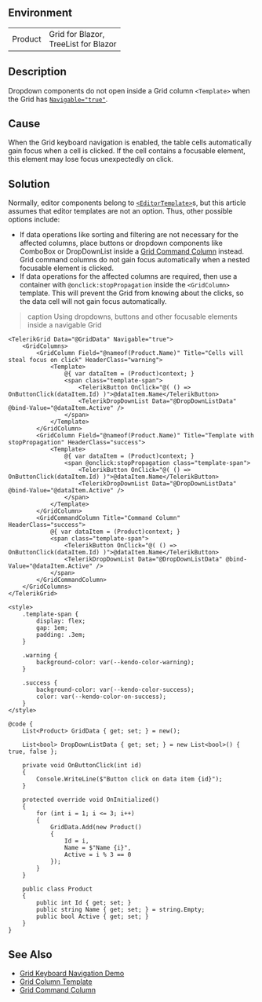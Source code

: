 
## Environment

<table>
<tbody>
<tr>
<td>Product</td>
<td>
Grid for Blazor, <br />
TreeList for Blazor
</td>
</tr>
</tbody>
</table>

## Description

Dropdown components do not open inside a Grid column `<Template>` when the Grid has [`Navigable="true"`](https://demos.telerik.com/blazor-ui/grid/keyboard-navigation).

## Cause

When the Grid keyboard navigation is enabled, the table cells automatically gain focus when a cell is clicked. If the cell contains a focusable element, this element may lose focus unexpectedly on click.

## Solution

Normally, editor components belong to [`<EditorTemplate>`](slug:grid-templates-editor)s, but this article assumes that editor templates are not an option. Thus, other possible options include:

* If data operations like sorting and filtering are not necessary for the affected columns, place buttons or dropdown components like ComboBox or DropDownList inside a [Grid Command Column](slug:components/grid/columns/command) instead. Grid command columns do not gain focus automatically when a nested focusable element is clicked.
* If data operations for the affected columns are required, then use a container with `@onclick:stopPropagation` inside the `<GridColumn>` template. This will prevent the Grid from knowing about the clicks, so the data cell will not gain focus automatically.

>caption Using dropdowns, buttons and other focusable elements inside a navigable Grid

```RAZOR
<TelerikGrid Data="@GridData" Navigable="true">
    <GridColumns>
        <GridColumn Field="@nameof(Product.Name)" Title="Cells will steal focus on click" HeaderClass="warning">
            <Template>
                @{ var dataItem = (Product)context; }
                <span class="template-span">
                    <TelerikButton OnClick="@( () => OnButtonClick(dataItem.Id) )">@dataItem.Name</TelerikButton>
                    <TelerikDropDownList Data="@DropDownListData" @bind-Value="@dataItem.Active" />
                </span>
            </Template>
        </GridColumn>
        <GridColumn Field="@nameof(Product.Name)" Title="Template with stopPropagation" HeaderClass="success">
            <Template>
                @{ var dataItem = (Product)context; }
                <span @onclick:stopPropagation class="template-span">
                    <TelerikButton OnClick="@( () => OnButtonClick(dataItem.Id) )">@dataItem.Name</TelerikButton>
                    <TelerikDropDownList Data="@DropDownListData" @bind-Value="@dataItem.Active" />
                </span>
            </Template>
        </GridColumn>
        <GridCommandColumn Title="Command Column" HeaderClass="success">
            @{ var dataItem = (Product)context; }
            <span class="template-span">
                <TelerikButton OnClick="@( () => OnButtonClick(dataItem.Id) )">@dataItem.Name</TelerikButton>
                <TelerikDropDownList Data="@DropDownListData" @bind-Value="@dataItem.Active" />
            </span>
        </GridCommandColumn>
    </GridColumns>
</TelerikGrid>

<style>
    .template-span {
        display: flex;
        gap: 1em;
        padding: .3em;
    }

    .warning {
        background-color: var(--kendo-color-warning);
    }

    .success {
        background-color: var(--kendo-color-success);
        color: var(--kendo-color-on-success);
    }
</style>

@code {
    List<Product> GridData { get; set; } = new();

    List<bool> DropDownListData { get; set; } = new List<bool>() { true, false };

    private void OnButtonClick(int id)
    {
        Console.WriteLine($"Button click on data item {id}");
    }

    protected override void OnInitialized()
    {
        for (int i = 1; i <= 3; i++)
        {
            GridData.Add(new Product()
            {
                Id = i,
                Name = $"Name {i}",
                Active = i % 3 == 0
            });
        }
    }

    public class Product
    {
        public int Id { get; set; }
        public string Name { get; set; } = string.Empty;
        public bool Active { get; set; }
    }
}
```

## See Also

* [Grid Keyboard Navigation Demo](https://demos.telerik.com/blazor-ui/grid/keyboard-navigation)
* [Grid Column Template](slug:grid-templates-column)
* [Grid Command Column](slug:components/grid/columns/command)
